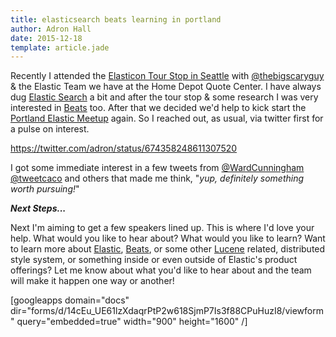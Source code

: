```yaml
---
title: elasticsearch beats learning in portland
author: Adron Hall
date: 2015-12-18
template: article.jade
---
```

Recently I attended the <a href="http://compositecode.com/2015/12/03/elasticon-tour-2015-in-seattle/" target="_blank">Elasticon Tour Stop in Seattle</a> with <a href="https://twitter.com/thebigscaryguy" target="_blank">@thebigscaryguy</a> & the Elastic Team we have at the Home Depot Quote Center. I have always dug <a href="https://www.elastic.co/products/elasticsearch" target="_blank">Elastic Search</a> a bit and after the tour stop & some research I was very interested in <a href="https://www.elastic.co/products/beats" target="_blank">Beats</a> too. After that we decided we'd help to kick start the <a href="http://www.meetup.com/The-Portlandia-ElasticSearch-Meetup-Group/" target="_blank">Portland Elastic Meetup</a> again. So I reached out, as usual, via twitter first for a pulse on interest.

https://twitter.com/adron/status/674358248611307520

I got some immediate interest in a few tweets from <a href="https://twitter.com/WardCunningham" target="_blank">@WardCunningham</a> <a href="https://twitter.com/tweetcaco" target="_blank">@tweetcaco</a> and others that made me think, "<em>yup, definitely something worth pursuing!</em>"

<em><strong>Next Steps...</strong></em>

<span class="more"></span>

Next I'm aiming to get a few speakers lined up. This is where I'd love your help. What would you like to hear about? What would you like to learn? Want to learn more about <a href="https://www.elastic.co/products/elasticsearch" target="_blank">Elastic</a>, <a href="https://www.elastic.co/products/beats" target="_blank">Beats</a>, or some other <a href="https://lucene.apache.org/core/" target="_blank">Lucene</a> related, distributed style system, or something inside or even outside of Elastic's product offerings? Let me know about what you'd like to hear about and the team will make it happen one way or another!

[googleapps domain="docs" dir="forms/d/14cEu_UE61lzXdaqrPtP2w618SjmP7Is3f88CPuHuzI8/viewform" query="embedded=true" width="900" height="1600" /]

 

 
